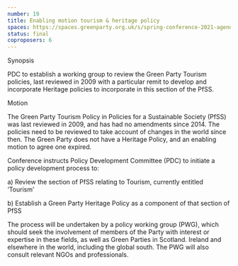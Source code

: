 ```yaml
---
number: 19
title: Enabling motion tourism & heritage policy
spaces: https://spaces.greenparty.org.uk/s/spring-conference-2021-agenda-forum2/?contentId=77471
status: final
coproposers: 6
---
```

Synopsis


PDC to establish a working group to review the Green Party Tourism policies, last reviewed in 2009 with a particular remit to develop and incorporate Heritage policies to incorporate in this section of the PfSS.


Motion


The Green Party Tourism Policy in Policies for a Sustainable Society (PfSS) was last reviewed in 2009, and has had no amendments since 2014. The policies need to be reviewed to take account of changes in the world since then. The Green Party does not have a Heritage Policy, and an enabling motion to agree one expired.


Conference instructs Policy Development Committee (PDC) to initiate a policy development process to:


a)       Review the section of PfSS relating to Tourism, currently entitled ‘Tourism’


b)      Establish a Green Party Heritage Policy as a component of that section of PfSS


The process will be undertaken by a policy working group (PWG), which should seek the involvement of members of the Party with interest or expertise in these fields, as well as Green Parties in Scotland. Ireland and elsewhere in the world, including the global south. The PWG will also consult relevant NGOs and professionals.
